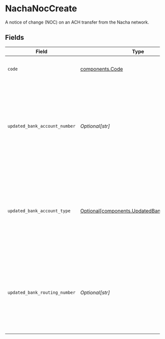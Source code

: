 # NachaNocCreate

A notice of change (NOC) on an ACH transfer from the Nacha network.


## Fields

| Field                                                                                                     | Type                                                                                                      | Required                                                                                                  | Description                                                                                               | Example                                                                                                   |
| --------------------------------------------------------------------------------------------------------- | --------------------------------------------------------------------------------------------------------- | --------------------------------------------------------------------------------------------------------- | --------------------------------------------------------------------------------------------------------- | --------------------------------------------------------------------------------------------------------- |
| `code`                                                                                                    | [components.Code](../../models/components/code.md)                                                        | :heavy_check_mark:                                                                                        | The notice of change reason code.                                                                         | C01                                                                                                       |
| `updated_bank_account_number`                                                                             | *Optional[str]*                                                                                           | :heavy_minus_sign:                                                                                        | The updated bank account number. Should only be set when the code is for an incorrect DFI account number. | 1.2345678e+07                                                                                             |
| `updated_bank_account_type`                                                                               | [Optional[components.UpdatedBankAccountType]](../../models/components/updatedbankaccounttype.md)          | :heavy_minus_sign:                                                                                        | The updated bank account type. Should only be set when the code is for an incorrect transaction code.     | SAVINGS                                                                                                   |
| `updated_bank_routing_number`                                                                             | *Optional[str]*                                                                                           | :heavy_minus_sign:                                                                                        | The updated bank routing number. Should only be set when the code is for an incorrect routing number.     | 100100123                                                                                                 |